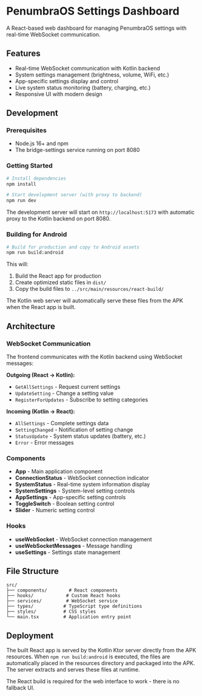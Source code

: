 # PenumbraOS Settings Dashboard

A React-based web dashboard for managing PenumbraOS settings with real-time WebSocket communication.

## Features

- Real-time WebSocket communication with Kotlin backend
- System settings management (brightness, volume, WiFi, etc.)
- App-specific settings display and control
- Live system status monitoring (battery, charging, etc.)
- Responsive UI with modern design

## Development

### Prerequisites

- Node.js 16+ and npm
- The bridge-settings service running on port 8080

### Getting Started

```bash
# Install dependencies
npm install

# Start development server (with proxy to backend)
npm run dev
```

The development server will start on `http://localhost:5173` with automatic proxy to the Kotlin backend on port 8080.

### Building for Android

```bash
# Build for production and copy to Android assets
npm run build:android
```

This will:
1. Build the React app for production
2. Create optimized static files in `dist/`
3. Copy the build files to `../src/main/resources/react-build/`

The Kotlin web server will automatically serve these files from the APK when the React app is built.

## Architecture

### WebSocket Communication

The frontend communicates with the Kotlin backend using WebSocket messages:

**Outgoing (React → Kotlin):**
- `GetAllSettings` - Request current settings
- `UpdateSetting` - Change a setting value
- `RegisterForUpdates` - Subscribe to setting categories

**Incoming (Kotlin → React):**
- `AllSettings` - Complete settings data
- `SettingChanged` - Notification of setting change
- `StatusUpdate` - System status updates (battery, etc.)
- `Error` - Error messages

### Components

- **App** - Main application component
- **ConnectionStatus** - WebSocket connection indicator
- **SystemStatus** - Real-time system information display
- **SystemSettings** - System-level setting controls
- **AppSettings** - App-specific setting controls
- **ToggleSwitch** - Boolean setting control
- **Slider** - Numeric setting control

### Hooks

- **useWebSocket** - WebSocket connection management
- **useWebSocketMessages** - Message handling
- **useSettings** - Settings state management

## File Structure

```
src/
├── components/        # React components
├── hooks/            # Custom React hooks  
├── services/         # WebSocket service
├── types/           # TypeScript type definitions
├── styles/          # CSS styles
└── main.tsx         # Application entry point
```

## Deployment

The built React app is served by the Kotlin Ktor server directly from the APK resources. When `npm run build:android` is executed, the files are automatically placed in the resources directory and packaged into the APK. The server extracts and serves these files at runtime.

The React build is required for the web interface to work - there is no fallback UI.